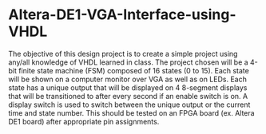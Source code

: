 # Altera-DE1-VGA-Interface-using-VHDL
The objective of this design project is to create a simple project using any/all knowledge of VHDL learned in class. The project chosen will be a 4-bit finite state machine (FSM) composed of 16 states (0 to 15). Each state will be shown on a computer monitor over VGA as well as on LEDs.  Each state has a unique output that will be displayed on 4 8-segment displays that will be transitioned to after every second if an enable switch is on. A display switch is used to switch between the unique output or the current time and state number. This should be tested on an FPGA board (ex. Altera DE1 board) after appropriate pin assignments.
